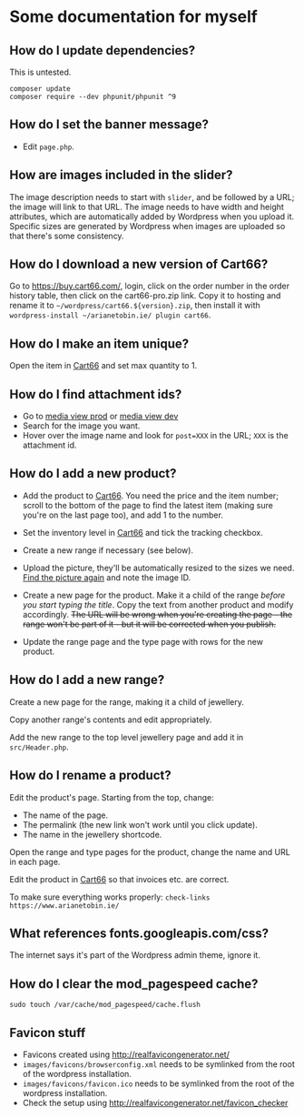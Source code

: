# Some documentation for myself

## How do I update dependencies?

This is untested.

```shell
composer update
composer require --dev phpunit/phpunit ^9
```

## How do I set the banner message?

- Edit `page.php`.

## How are images included in the slider?

The image description needs to start with `slider`, and be followed by a URL;
the image will link to that URL. The image needs to have width and height
attributes, which are automatically added by Wordpress when you upload it.
Specific sizes are generated by Wordpress when images are uploaded so that
there's some consistency.

## How do I download a new version of Cart66?

Go to <https://buy.cart66.com/>, login, click on the order number in the order
history table, then click on the cart66-pro.zip link. Copy it to hosting and
rename it to `~/wordpress/cart66.${version}.zip`, then install it with
`wordpress-install ~/arianetobin.ie/ plugin cart66`.

## How do I make an item unique?

Open the item in
[Cart66](https://www.arianetobin.ie/wp-admin/admin.php?page=cart66-products) and
set max quantity to 1.

## How do I find attachment ids?

- Go to
  [media view prod](https://www.arianetobin.ie/wp-admin/upload.php?mode=list) or
  [media view dev](https://dev.arianetobin.ie/wp-admin/upload.php?mode=list)
- Search for the image you want.
- Hover over the image name and look for `post=XXX` in the URL; `XXX` is the
  attachment id.

## How do I add a new product?

- Add the product to
  [Cart66](https://www.arianetobin.ie/wp-admin/admin.php?page=cart66-products).
  You need the price and the item number; scroll to the bottom of the page to
  find the latest item (making sure you're on the last page too), and add 1 to
  the number.

- Set the inventory level in
  [Cart66](https://www.arianetobin.ie/wp-admin/admin.php?page=cart66-inventory)
  and tick the tracking checkbox.

- Create a new range if necessary (see below).

- Upload the picture, they'll be automatically resized to the sizes we need.
  [Find the picture again](https://www.arianetobin.ie/wp-admin/upload.php) and
  note the image ID.

- Create a new page for the product. Make it a child of the range _before you
  start typing the title_. Copy the text from another product and modify
  accordingly. ~~The URL will be wrong when you're creating the page - the range
  won't be part of it - but it will be corrected when you publish.~~

- Update the range page and the type page with rows for the new product.

## How do I add a new range?

Create a new page for the range, making it a child of jewellery.

Copy another range's contents and edit appropriately.

Add the new range to the top level jewellery page and add it in
`src/Header.php`.

## How do I rename a product?

Edit the product's page. Starting from the top, change:

- The name of the page.
- The permalink (the new link won't work until you click update).
- The name in the jewellery shortcode.

Open the range and type pages for the product, change the name and URL in each
page.

Edit the product in
[Cart66](https://www.arianetobin.ie/wp-admin/admin.php?page=cart66-products) so
that invoices etc. are correct.

To make sure everything works properly:
`check-links https://www.arianetobin.ie/`

## What references fonts.googleapis.com/css?

The internet says it's part of the Wordpress admin theme, ignore it.

## How do I clear the mod_pagespeed cache?

`sudo touch /var/cache/mod_pagespeed/cache.flush`

## Favicon stuff

- Favicons created using <http://realfavicongenerator.net/>
- `images/favicons/browserconfig.xml` needs to be symlinked from the root of the
  wordpress installation.
- `images/favicons/favicon.ico` needs to be symlinked from the root of the
  wordpress installation.
- Check the setup using <http://realfavicongenerator.net/favicon_checker>
